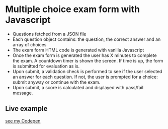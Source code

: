 # Multiple choice exam form with Javascript
- Questions fetched from a JSON file
- Each question object contains: the question, the correct answer and an array of choices
- The exam form HTML code is generated with vanilla Javascript
- Once the exam form is generated the user has X minutes to complete the exam. A countdown timer is shown the screen. If time is up, the form is submitted for evaluation as is.
- Upon submit, a validation check is performed to see if the user selected an answer for each question. If not, the user is prompted for a choice: submit anyway or continue with the exam.
- Upon submit, a score is calculated and displayed with pass/fail message.

## Live example
[see my Codepen](https://codepen.io/jorishr/pen/WNrzexm)
